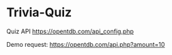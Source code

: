 # Trivia-Quiz

Quiz API https://opentdb.com/api_config.php

Demo request: https://opentdb.com/api.php?amount=10
